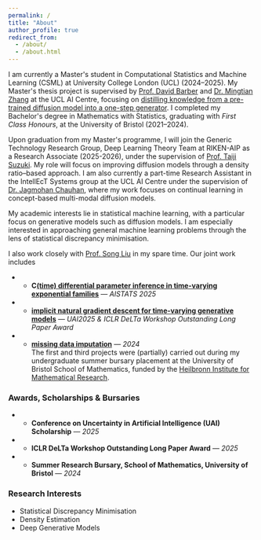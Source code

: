 ```yaml
---
permalink: /
title: "About"
author_profile: true
redirect_from: 
  - /about/
  - /about.html
---
```


I am currently a Master's student in Computational Statistics and Machine Learning (CSML) at University College London (UCL) (2024–2025). My Master's thesis project is supervised by [Prof. David Barber](http://web4.cs.ucl.ac.uk/staff/D.Barber/pmwiki/pmwiki.php) and [Dr. Mingtian Zhang](https://mingtian.ai/) at the UCL AI Centre, focusing on [distilling knowledge from a pre-trained diffusion model into a one-step generator](https://arxiv.org/abs/2508.20646). I completed my Bachelor's degree in Mathematics with Statistics, graduating with *First Class Honours*, at the University of Bristol (2021–2024).  

Upon graduation from my Master's programme, I will join the Generic Technology Research Group, Deep Learning Theory Team at RIKEN-AIP as a Research Associate (2025-2026), under the supervision of [Prof. Taiji Suzuki](https://ibis.t.u-tokyo.ac.jp/suzuki/). My role will focus on improving diffusion models through a density ratio–based approach. I am also currently a part-time Research Assistant in the IntellEcT Systems group at the UCL AI Centre under the supervision of [Dr. Jagmohan Chauhan](https://sites.google.com/view/jagmohan-chauhan), where my work focuses on continual learning in concept-based multi-modal diffusion models.  

My academic interests lie in statistical machine learning, with a particular focus on generative models such as diffusion models. I am especially interested in approaching general machine learning problems through the lens of statistical discrepancy minimisation.  

I also work closely with [Prof. Song Liu](https://allmodelsarewrong.net) in my spare time. Our joint work includes

- - **C[(time) differential parameter inference in time-varying exponential families](https://proceedings.mlr.press/v258/williams25a.html)** — *AISTATS 2025*
- - **[implicit natural gradient descent for time-varying generative models](https://arxiv.org/pdf/2502.07650)** — *UAI2025 & ICLR DeLTa Workshop Outstanding Long Paper Award*
- - **[missing data imputation](https://arxiv.org/abs/2505.11749)** — *2024*  
The first and third projects were (partially) carried out during my undergraduate summer bursary placement at the University of Bristol School of Mathematics, funded by the [Heilbronn Institute for Mathematical Research](https://heilbronn.ac.uk/).

### Awards, Scholarships & Bursaries

- - **Conference on Uncertainty in Artificial Intelligence (UAI) Scholarship** — *2025*
- - **ICLR DeLTa Workshop Outstanding Long Paper Award** — *2025*
- - **Summer Research Bursary, School of Mathematics, University of Bristol** — *2024*  



### Research Interests
- Statistical Discrepancy Minimisation  
- Density Estimation  
- Deep Generative Models  

